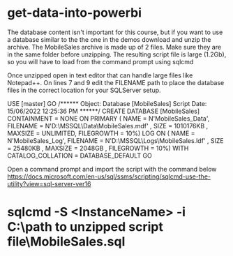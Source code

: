 # get-data-into-powerbi

The database content isn't important for this course, but if you want to use a database similar to the the one in the demos download and unzip the archive. 
The MobileSales archive is made up of 2 files. Make sure they are in the same folder before unzipping. The resulting script file is large (1.2Gb), 
so you will have to load from the command prompt using sqlcmd

Once unzipped open in text editor that can handle large files like Notepad++. On lines 7 and 9 edit the FILENAME path to place the database files in the correct 
location for your SQLServer setup.

USE [master]
GO
/****** Object:  Database [MobileSales]    Script Date: 15/06/2022 12:25:36 PM ******/
CREATE DATABASE [MobileSales]
 CONTAINMENT = NONE
 ON  PRIMARY 
( NAME = N'MobileSales_Data', FILENAME = N'D:\MSSQL\Data\MobileSales.mdf' , SIZE = 1010176KB , MAXSIZE = UNLIMITED, FILEGROWTH = 10%)
 LOG ON 
( NAME = N'MobileSales_Log', FILENAME = N'D:\MSSQL\Logs\MobileSales.ldf' , SIZE = 25480KB , MAXSIZE = 2048GB , FILEGROWTH = 10%)
 WITH CATALOG_COLLATION = DATABASE_DEFAULT
GO

Open a command prompt and import the script with the command below
https://docs.microsoft.com/en-us/sql/ssms/scripting/sqlcmd-use-the-utility?view=sql-server-ver16

# sqlcmd -S <ComputerName>\<InstanceName> -i C:\path to unzipped script file\MobileSales.sql
